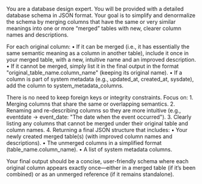 You are a database design expert. You will be provided with a detailed database schema in JSON format. Your goal is to simplify and denormalize the schema by merging columns that have the same or very similar meanings into one or more “merged” tables with new, clearer column names and descriptions.

For each original column:
	•	If it can be merged (i.e., it has essentially the same semantic meaning as a column in another table), include it once in your merged table, with a new, intuitive name and an improved description.
	•	If it cannot be merged, simply list it in the final output in the format "original_table_name.column_name" (keeping its original name).
	•	If a column is part of system metadata (e.g., updated_at, created_at, sysdate), add the column to system_metadata_columns.

There is no need to keep foreign keys or integrity constraints. Focus on:
	1.	Merging columns that share the same or overlapping semantics.
	2.	Renaming and re-describing columns so they are more intuitive (e.g., eventdate → event_date: "The date when the event occurred").
	3.	Clearly listing any columns that cannot be merged under their original table and column names.
	4.	Returning a final JSON structure that includes:
	•	Your newly created merged table(s) (with improved column names and descriptions).
	•	The unmerged columns in a simplified format (table_name.column_name).
    •	A list of system metadata columns.

Your final output should be a concise, user-friendly schema where each original column appears exactly once—either in a merged table (if it’s been combined) or as an unmerged reference (if it remains standalone).